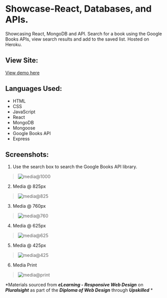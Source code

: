 # Showcase-React, Databases, and APIs.
Showcasing React, MongoDB and API. Search for a book using the Google Books APIs, view search results and add to the saved list. Hosted on Heroku.

## View Site:
[View demo here](https://fast-sands-28622.herokuapp.com/)

## Languages Used:
* HTML
* CSS
* JavaScript
* React
* MongoDB
* Mongoose
* Google Books API
* Express

## Screenshots:
1. Use the search box to search the Google Books API library. 
>![media@1000](https://github.com/kelliott14/Showcase-ResponsiveDesign/blob/master/readme/demo1)

2. Media @ 825px 
> ![media@825](https://github.com/kelliott14/Showcase-ResponsiveDesign/blob/master/readme/media-825.JPG)

3. Media @ 760px 
> ![media@760](https://github.com/kelliott14/Showcase-ResponsiveDesign/blob/master/readme/media-760.JPG)

4. Media @ 625px 
> ![media@625](https://github.com/kelliott14/Showcase-ResponsiveDesign/blob/master/readme/media-625.JPG)

5. Media @ 425px 
> ![media@425](https://github.com/kelliott14/Showcase-ResponsiveDesign/blob/master/readme/media-425.JPG)

6. Media Print
>![media@print](https://github.com/kelliott14/Showcase-ResponsiveDesign/blob/master/readme/media-print.JPG)

*Materials sourced from ***eLearning - Responsive Web Design*** on ***Pluralsight*** as part of the ***Diploma of Web Design*** through ***Upskilled*** *

